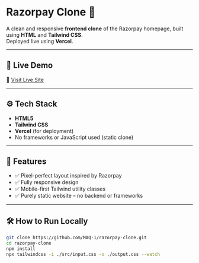 # Razorpay Clone 💸

A clean and responsive **frontend clone** of the Razorpay homepage, built using **HTML** and **Tailwind CSS**.  
Deployed live using **Vercel**.

---

## 🚀 Live Demo

🔗 [Visit Live Site](https://razorpay-clone-six-rho.vercel.app/)

---

## ⚙️ Tech Stack

- **HTML5**
- **Tailwind CSS**
- **Vercel** (for deployment)
- No frameworks or JavaScript used (static clone)

---

## 📂 Features

- ✅ Pixel-perfect layout inspired by Razorpay
- ✅ Fully responsive design
- ✅ Mobile-first Tailwind utility classes
- ✅ Purely static website – no backend or frameworks

---


## 🛠 How to Run Locally

```bash
git clone https://github.com/MAQ-1/razorpay-clone.git
cd razorpay-clone
npm install
npx tailwindcss -i ./src/input.css -o ./output.css --watch

